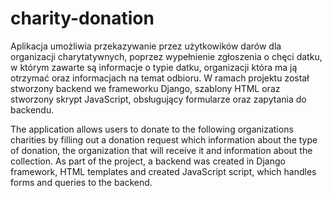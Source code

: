 # charity-donation

Aplikacja umożliwia przekazywanie przez użytkowików darów dla organizacji charytatywnych, poprzez wypełnienie zgłoszenia
o chęci datku, w którym zawarte są informacje o typie datku, organizacji która ma ją otrzymać oraz informacjach na temat
odbioru. W ramach projektu został stworzony backend we frameworku Django, szablony HTML oraz stworzony skrypt
JavaScript, obsługujący formularze oraz zapytania do backendu.

The application allows users to donate to the following organizations charities by filling out a donation request which
information about the type of donation, the organization that will receive it and information about the collection. As
part of the project, a backend was created in Django framework, HTML templates and created JavaScript script, which
handles forms and queries to the backend.